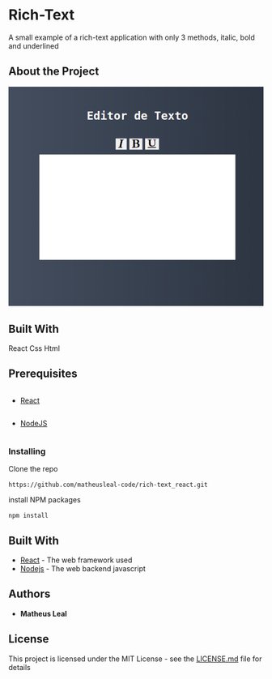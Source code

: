 # Rich-Text

A small example of a rich-text application with only 3 methods, italic, bold and underlined

## About the Project

![Screenshot](view.png)

## Built With

React
Css
Html

## Prerequisites

```
```

* [React](https://reactjs.org/)

```
```

* [NodeJS](https://nodejs.org/en/download/)

```
```

### Installing

Clone the repo

```
https://github.com/matheusleal-code/rich-text_react.git
```

install NPM packages

```
npm install
```

## Built With

* [React](https://reactjs.org/) - The web framework used
* [Nodejs](https://nodejs.org/en/download/) - The web backend javascript 

## Authors

* **Matheus Leal**

## License

This project is licensed under the MIT License - see the [LICENSE.md](LICENSE.md) file for details
